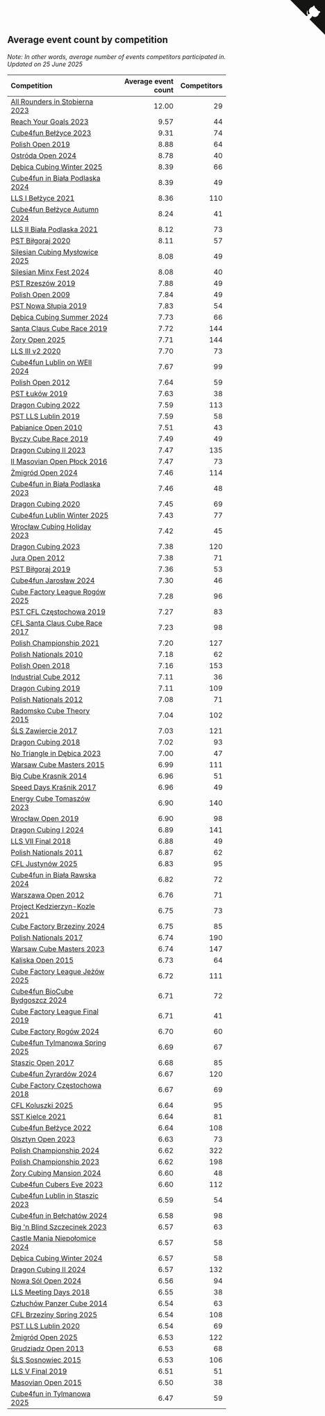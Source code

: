 ## Average event count by competition

*Note: In other words, average number of events competitors participated in.*
*Updated on 25 June 2025*

| Competition | Average event count | Competitors |
| :--- | ---: | ---: |
| [All Rounders in Stobierna 2023](https://www.worldcubeassociation.org/competitions/AllRoundersinStobierna2023) | 12.00 | 29 |  |
| [Reach Your Goals 2023](https://www.worldcubeassociation.org/competitions/ReachYourGoalsWroclaw2023) | 9.57 | 44 |  |
| [Cube4fun Bełżyce 2023](https://www.worldcubeassociation.org/competitions/Cube4funBelzyceMultiEvents2023) | 9.31 | 74 |  |
| [Polish Open 2019](https://www.worldcubeassociation.org/competitions/PolishOpen2019) | 8.88 | 64 |  |
| [Ostróda Open 2024](https://www.worldcubeassociation.org/competitions/OstrodaOpen2024) | 8.78 | 40 |  |
| [Dębica Cubing Winter 2025](https://www.worldcubeassociation.org/competitions/DebicaCubingWinter2025) | 8.39 | 66 |  |
| [Cube4fun in Biała Podlaska 2024](https://www.worldcubeassociation.org/competitions/Cube4funinBialaPodlaska2024) | 8.39 | 49 |  |
| [LLS I Bełżyce 2021](https://www.worldcubeassociation.org/competitions/LLSIBelzyce2021) | 8.36 | 110 |  |
| [Cube4fun Bełżyce Autumn 2024](https://www.worldcubeassociation.org/competitions/Cube4funBelzyceAutumn2024) | 8.24 | 41 |  |
| [LLS II Biała Podlaska 2021](https://www.worldcubeassociation.org/competitions/LLSIIBialaPodlaska2021) | 8.12 | 73 |  |
| [PST Biłgoraj 2020](https://www.worldcubeassociation.org/competitions/PSTBilgoraj2020) | 8.11 | 57 |  |
| [Silesian Cubing Mysłowice 2025](https://www.worldcubeassociation.org/competitions/SilesianCubingMyslowice2025) | 8.08 | 49 |  |
| [Silesian Minx Fest 2024](https://www.worldcubeassociation.org/competitions/SilesianMinxFest2024) | 8.08 | 40 |  |
| [PST Rzeszów 2019](https://www.worldcubeassociation.org/competitions/PSTRzeszow2019) | 7.88 | 49 |  |
| [Polish Open 2009](https://www.worldcubeassociation.org/competitions/PolishOpen2009) | 7.84 | 49 |  |
| [PST Nowa Słupia 2019](https://www.worldcubeassociation.org/competitions/PSTNowaSlupia2019) | 7.83 | 54 |  |
| [Dębica Cubing Summer 2024](https://www.worldcubeassociation.org/competitions/DebicaCubingSummer2024) | 7.73 | 66 |  |
| [Santa Claus Cube Race 2019](https://www.worldcubeassociation.org/competitions/SantaClausCubeRace2019) | 7.72 | 144 |  |
| [Żory Open 2025](https://www.worldcubeassociation.org/competitions/ZoryOpen2025) | 7.71 | 144 |  |
| [LLS III v2 2020](https://www.worldcubeassociation.org/competitions/LLSIIIv22020) | 7.70 | 73 |  |
| [Cube4fun Lublin on WEII 2024](https://www.worldcubeassociation.org/competitions/Cube4funLublinonWEII2024) | 7.67 | 99 |  |
| [Polish Open 2012](https://www.worldcubeassociation.org/competitions/PolishOpen2012) | 7.64 | 59 |  |
| [PST Łuków 2019](https://www.worldcubeassociation.org/competitions/PSTLukow2019) | 7.63 | 38 |  |
| [Dragon Cubing 2022](https://www.worldcubeassociation.org/competitions/DragonCubing2022) | 7.59 | 113 |  |
| [PST LLS Lublin 2019](https://www.worldcubeassociation.org/competitions/PSTLLSLublin2019) | 7.59 | 58 |  |
| [Pabianice Open 2010](https://www.worldcubeassociation.org/competitions/PabianiceOpen2010) | 7.51 | 43 |  |
| [Byczy Cube Race 2019](https://www.worldcubeassociation.org/competitions/ByczyCubeRace2019) | 7.49 | 49 |  |
| [Dragon Cubing II 2023](https://www.worldcubeassociation.org/competitions/DragonCubingII2023) | 7.47 | 135 |  |
| [II Masovian Open Płock 2016](https://www.worldcubeassociation.org/competitions/IIMasovianOpenPlock2016) | 7.47 | 73 |  |
| [Żmigród Open 2024](https://www.worldcubeassociation.org/competitions/ZmigrodOpen2024) | 7.46 | 114 |  |
| [Cube4fun in Biała Podlaska 2023](https://www.worldcubeassociation.org/competitions/Cube4funinBialaPodlaska2023) | 7.46 | 48 |  |
| [Dragon Cubing 2020](https://www.worldcubeassociation.org/competitions/DragonCubing2020) | 7.45 | 69 |  |
| [Cube4fun Lublin Winter 2025](https://www.worldcubeassociation.org/competitions/Cube4funLublinWinter2025) | 7.43 | 77 |  |
| [Wrocław Cubing Holiday 2023](https://www.worldcubeassociation.org/competitions/WroclawCubingHoliday2023) | 7.42 | 45 |  |
| [Dragon Cubing 2023](https://www.worldcubeassociation.org/competitions/DragonCubing2023) | 7.38 | 120 |  |
| [Jura Open 2012](https://www.worldcubeassociation.org/competitions/JuraOpen2012) | 7.38 | 71 |  |
| [PST Biłgoraj 2019](https://www.worldcubeassociation.org/competitions/PolishSpeedcubingTourBilgora2019) | 7.36 | 53 |  |
| [Cube4fun Jarosław 2024](https://www.worldcubeassociation.org/competitions/Cube4funLowLimitsJaroslaw2024) | 7.30 | 46 |  |
| [Cube Factory League Rogów 2025](https://www.worldcubeassociation.org/competitions/CubeFactoryLeagueRogow2025) | 7.28 | 96 |  |
| [PST CFL Częstochowa 2019](https://www.worldcubeassociation.org/competitions/PSTCFLCzestochowa2019) | 7.27 | 83 |  |
| [CFL Santa Claus Cube Race 2017](https://www.worldcubeassociation.org/competitions/CFLSantaClausCubeRace2017) | 7.23 | 98 |  |
| [Polish Championship 2021](https://www.worldcubeassociation.org/competitions/PolishChampionship2021) | 7.20 | 127 |  |
| [Polish Nationals 2010](https://www.worldcubeassociation.org/competitions/PolishNationals2010) | 7.18 | 62 |  |
| [Polish Open 2018](https://www.worldcubeassociation.org/competitions/PolishOpen2018) | 7.16 | 153 |  |
| [Industrial Cube 2012](https://www.worldcubeassociation.org/competitions/IndustrialCube2012) | 7.11 | 36 |  |
| [Dragon Cubing 2019](https://www.worldcubeassociation.org/competitions/DragonCubing2019) | 7.11 | 109 |  |
| [Polish Nationals 2012](https://www.worldcubeassociation.org/competitions/PolishNationals2012) | 7.08 | 71 |  |
| [Radomsko Cube Theory 2015](https://www.worldcubeassociation.org/competitions/Radomsko2015) | 7.04 | 102 |  |
| [ŚLS Zawiercie 2017](https://www.worldcubeassociation.org/competitions/SLSZawiercie2017) | 7.03 | 121 |  |
| [Dragon Cubing 2018](https://www.worldcubeassociation.org/competitions/DragonCubing2018) | 7.02 | 93 |  |
| [No Triangle in Dębica 2023](https://www.worldcubeassociation.org/competitions/NoTriangleinDebica2023) | 7.00 | 47 |  |
| [Warsaw Cube Masters 2015](https://www.worldcubeassociation.org/competitions/WarsawCubeMasters2015) | 6.99 | 111 |  |
| [Big Cube Krasnik 2014](https://www.worldcubeassociation.org/competitions/BigCubeKrasnik2014) | 6.96 | 51 |  |
| [Speed Days Kraśnik 2017](https://www.worldcubeassociation.org/competitions/SpeedDaysKrasnik2017) | 6.96 | 49 |  |
| [Energy Cube Tomaszów 2023](https://www.worldcubeassociation.org/competitions/EnergyCubeTomaszowMazowiecki2023) | 6.90 | 140 |  |
| [Wrocław Open 2019](https://www.worldcubeassociation.org/competitions/WroclawOpen2019) | 6.90 | 98 |  |
| [Dragon Cubing I 2024](https://www.worldcubeassociation.org/competitions/DragonCubingI2024) | 6.89 | 141 |  |
| [LLS VII Final 2018](https://www.worldcubeassociation.org/competitions/LLSVIIFinal2018) | 6.88 | 49 |  |
| [Polish Nationals 2011](https://www.worldcubeassociation.org/competitions/PolishNationals2011) | 6.87 | 62 |  |
| [CFL Justynów 2025](https://www.worldcubeassociation.org/competitions/CFLJustynow2025) | 6.83 | 95 |  |
| [Cube4fun in Biała Rawska 2024](https://www.worldcubeassociation.org/competitions/Cube4funinBialaRawska2024) | 6.82 | 72 |  |
| [Warszawa Open 2012](https://www.worldcubeassociation.org/competitions/WarsawaOpen2012) | 6.76 | 71 |  |
| [Project Kedzierzyn-Kozle 2021](https://www.worldcubeassociation.org/competitions/ProjectKedzierzynKozle2021) | 6.75 | 73 |  |
| [Cube Factory Brzeziny 2024](https://www.worldcubeassociation.org/competitions/CubeFactoryBrzeziny2024) | 6.75 | 85 |  |
| [Polish Nationals 2017](https://www.worldcubeassociation.org/competitions/PolishNationals2017) | 6.74 | 190 |  |
| [Warsaw Cube Masters 2023](https://www.worldcubeassociation.org/competitions/WarsawCubeMasters2023) | 6.74 | 147 |  |
| [Kaliska Open 2015](https://www.worldcubeassociation.org/competitions/KaliskaOpen2015) | 6.73 | 64 |  |
| [Cube Factory League Jeżów 2025](https://www.worldcubeassociation.org/competitions/CubeFactoryLeagueJezow2025) | 6.72 | 111 |  |
| [Cube4fun BioCube Bydgoszcz 2024](https://www.worldcubeassociation.org/competitions/Cube4funBioCubeBydgoszcz2024) | 6.71 | 72 |  |
| [Cube Factory League Final 2019](https://www.worldcubeassociation.org/competitions/CubeFactoryLeagueFinal2019) | 6.71 | 41 |  |
| [Cube Factory Rogów 2024](https://www.worldcubeassociation.org/competitions/CubeFactoryRogow2024) | 6.70 | 60 |  |
| [Cube4fun Tylmanowa Spring 2025](https://www.worldcubeassociation.org/competitions/Cube4funTylmanowaSpring2025) | 6.69 | 67 |  |
| [Staszic Open 2017](https://www.worldcubeassociation.org/competitions/StaszicOpen2017) | 6.68 | 85 |  |
| [Cube4fun Żyrardów 2024](https://www.worldcubeassociation.org/competitions/Cube4funCEZyrardow2024) | 6.67 | 120 |  |
| [Cube Factory Częstochowa 2018](https://www.worldcubeassociation.org/competitions/CubeFactoryCzestochowa2018) | 6.67 | 69 |  |
| [CFL Koluszki 2025](https://www.worldcubeassociation.org/competitions/CubeFactoryLeagueKoluszki2025) | 6.64 | 95 |  |
| [SST Kielce 2021](https://www.worldcubeassociation.org/competitions/SSTKielce2021) | 6.64 | 81 |  |
| [Cube4fun Bełżyce 2022](https://www.worldcubeassociation.org/competitions/Cube4funBelzyce2022) | 6.64 | 108 |  |
| [Olsztyn Open 2023](https://www.worldcubeassociation.org/competitions/OlsztynOpen2023) | 6.63 | 73 |  |
| [Polish Championship 2024](https://www.worldcubeassociation.org/competitions/PolishChampionship2024) | 6.62 | 322 |  |
| [Polish Championship 2023](https://www.worldcubeassociation.org/competitions/PolishChampionship2023) | 6.62 | 198 |  |
| [Żory Cubing Mansion 2024](https://www.worldcubeassociation.org/competitions/ZoryCubingMansion2024) | 6.60 | 48 |  |
| [Cube4fun Cubers Eve 2023](https://www.worldcubeassociation.org/competitions/Cube4funCubersEve2023) | 6.60 | 112 |  |
| [Cube4fun Lublin in Staszic 2023](https://www.worldcubeassociation.org/competitions/Cube4funLublininStaszic2023) | 6.59 | 54 |  |
| [Cube4fun in Bełchatów 2024](https://www.worldcubeassociation.org/competitions/Cube4funinBelchatow2024) | 6.58 | 98 |  |
| [Big 'n Blind Szczecinek 2023](https://www.worldcubeassociation.org/competitions/BignBlindSzczecinek2023) | 6.57 | 63 |  |
| [Castle Mania Niepołomice 2024](https://www.worldcubeassociation.org/competitions/CastleManiaNiepolomice2024) | 6.57 | 58 |  |
| [Dębica Cubing Winter 2024](https://www.worldcubeassociation.org/competitions/DebicaCubingWinter2024) | 6.57 | 58 |  |
| [Dragon Cubing II 2024](https://www.worldcubeassociation.org/competitions/DragonCubingII2024) | 6.57 | 132 |  |
| [Nowa Sól Open 2024](https://www.worldcubeassociation.org/competitions/NowaSolOpen2024) | 6.56 | 94 |  |
| [LLS Meeting Days 2018](https://www.worldcubeassociation.org/competitions/LLSMeetingDays2018) | 6.55 | 38 |  |
| [Człuchów Panzer Cube 2014](https://www.worldcubeassociation.org/competitions/CzluchowPanzerCube2014) | 6.54 | 63 |  |
| [CFL Brzeziny Spring 2025](https://www.worldcubeassociation.org/competitions/CFLBrzezinySpring2025) | 6.54 | 108 |  |
| [PST LLS Lublin 2020](https://www.worldcubeassociation.org/competitions/PSTLLSLublin2020) | 6.54 | 69 |  |
| [Żmigród Open 2025](https://www.worldcubeassociation.org/competitions/ZmigrodOpen2025) | 6.53 | 122 |  |
| [Grudziadz Open 2013](https://www.worldcubeassociation.org/competitions/GrudziadzOpen2013) | 6.53 | 68 |  |
| [ŚLS Sosnowiec 2015](https://www.worldcubeassociation.org/competitions/SLSSosnowiec2015) | 6.53 | 106 |  |
| [LLS V Final 2019](https://www.worldcubeassociation.org/competitions/LLSVFinal2019) | 6.51 | 51 |  |
| [Masovian Open 2015](https://www.worldcubeassociation.org/competitions/MasovianOpen2015) | 6.50 | 38 |  |
| [Cube4fun in Tylmanowa 2025](https://www.worldcubeassociation.org/competitions/Cube4funinTylmanowa2025) | 6.47 | 59 |  |


<a href="https://github.com/maxidragon/wca_statistics_pl" class="github-corner" aria-label="View source on Github"><svg width="80" height="80" viewBox="0 0 250 250" style="fill:#151513; color:#fff; position: absolute; top: 0; border: 0; right: 0;" aria-hidden="true"><path d="M0,0 L115,115 L130,115 L142,142 L250,250 L250,0 Z"></path><path d="M128.3,109.0 C113.8,99.7 119.0,89.6 119.0,89.6 C122.0,82.7 120.5,78.6 120.5,78.6 C119.2,72.0 123.4,76.3 123.4,76.3 C127.3,80.9 125.5,87.3 125.5,87.3 C122.9,97.6 130.6,101.9 134.4,103.2" fill="currentColor" style="transform-origin: 130px 106px;" class="octo-arm"></path><path d="M115.0,115.0 C114.9,115.1 118.7,116.5 119.8,115.4 L133.7,101.6 C136.9,99.2 139.9,98.4 142.2,98.6 C133.8,88.0 127.5,74.4 143.8,58.0 C148.5,53.4 154.0,51.2 159.7,51.0 C160.3,49.4 163.2,43.6 171.4,40.1 C171.4,40.1 176.1,42.5 178.8,56.2 C183.1,58.6 187.2,61.8 190.9,65.4 C194.5,69.0 197.7,73.2 200.1,77.6 C213.8,80.2 216.3,84.9 216.3,84.9 C212.7,93.1 206.9,96.0 205.4,96.6 C205.1,102.4 203.0,107.8 198.3,112.5 C181.9,128.9 168.3,122.5 157.7,114.1 C157.9,116.9 156.7,120.9 152.7,124.9 L141.0,136.5 C139.8,137.7 141.6,141.9 141.8,141.8 Z" fill="currentColor" class="octo-body"></path></svg></a><style>.github-corner:hover .octo-arm{animation:octocat-wave 560ms ease-in-out}@keyframes octocat-wave{0%,100%{transform:rotate(0)}20%,60%{transform:rotate(-25deg)}40%,80%{transform:rotate(10deg)}}@media (max-width:500px){.github-corner:hover .octo-arm{animation:none}.github-corner .octo-arm{animation:octocat-wave 560ms ease-in-out}}</style>
